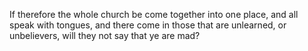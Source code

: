 If therefore the whole church be come together into one place, and all speak with tongues, and there come in those that are unlearned, or unbelievers, will they not say that ye are mad?
